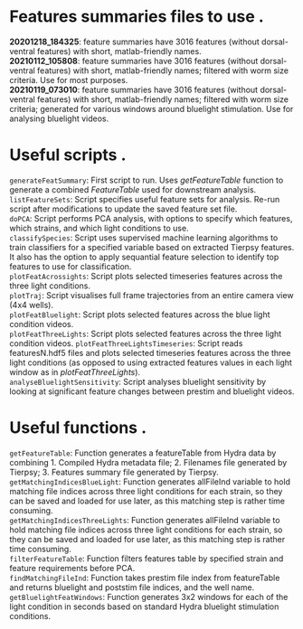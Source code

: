 # Features summaries files to use . 

**20201218_184325**: feature summaries have 3016 features (without dorsal-ventral features) with short, matlab-friendly names.  
**20210112_105808**: feature summaries have 3016 features (without dorsal-ventral features) with short, matlab-friendly names; filtered with worm size criteria. Use for most purposes.  
**20210119_073010**: feature summaries have 3016 features (without dorsal-ventral features) with short, matlab-friendly names; filtered with worm size criteria; generated for various windows around bluelight stimulation. Use for analysing bluelight videos.

# Useful scripts . 

`generateFeatSummary`: First script to run. Uses *getFeatureTable* function to generate a combined *FeatureTable* used for downstream analysis.  
`listFeatureSets`: Script specifies useful feature sets for analysis. Re-run script after modifications to update the saved feature set file.  
`doPCA`: Script performs PCA analysis, with options to specify which features, which strains, and which light conditions to use.  
`classifySpecies`: Script uses supervised machine learning algorithms to train classifiers for a specified variable based on extracted Tierpsy features. It also has the option to apply sequantial feature selection to identify top features to use for classification.  
`plotFeatAcrossights`: Script plots selected timeseries features across the three light conditions.  
`plotTraj`: Script visualises full frame trajectories from an entire camera view (4x4 wells).  
`plotFeatBluelight`: Script plots selected features across the blue light condition videos.  
`plotFeatThreeLights`: Script plots selected features across the three light condition videos.
`plotFeatThreeLightsTimeseries`: Script reads featuresN.hdf5 files and plots selected timeseries features across the three light conditions (as opposed to using extracted features values in each light window as in *plotFeatThreeLights*).  
`analyseBluelightSensitivity`: Script analyses bluelight sensitivity by looking at significant feature changes between prestim and bluelight videos.

# Useful functions . 

`getFeatureTable`: Function generates a featureTable from Hydra data by combining 1. Compiled Hydra metadata file; 2. Filenames file generated by Tierpsy; 3. Features summary file generated by Tierpsy.  
`getMatchingIndicesBlueLight`: Function generates allFileInd variable to hold matching file indices across three light conditions for each strain, so they can be saved and loaded for use later, as this matching step is rather time consuming.  
`getMatchingIndicesThreeLights`: Function generates allFileInd variable to hold matching file indices across three light conditions for each strain, so they can be saved and loaded for use later, as this matching step is rather time consuming.   
`filterFeatureTable`: Function filters features table by specified strain and feature requirements before PCA.  
`findMatchingFileInd`: Function takes prestim file index from featureTable and returns bluelight and poststim file indices, and the well name.  
`getBluelightFeatWindows`: Function generates 3x2 windows for each of the light condition in seconds based on standard Hydra bluelight stimulation conditions.  